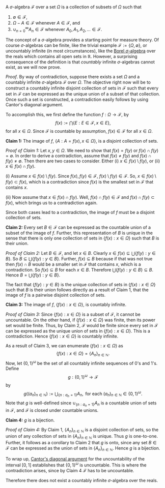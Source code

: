 A $\sigma$-algebra $\mathcal{F}$ over a set $\Omega$ is a collection of subsets of $\Omega$ such that

1. $\emptyset \in \mathcal{F}$,
2. $\Omega - A \in \mathcal{F}$ whenever $A \in \mathcal{F}$, and 
3. $\cup_{n=0}^{\infty}A_{n} \in \mathcal{F}$ whenever $A_{0}, A_{1}, A_{2},... \in \mathcal{F}$.

The concept of a $\sigma$-algebra provides a starting point for measure theory. 
Of course $\sigma$-algebras can be finite, like the 
trivial example $\mathcal{F} := \{\Omega, \emptyset\}$, or uncountably infinite (in most 
circumstances), like the [Borel $\sigma$-algebra](https://en.wikipedia.org/wiki/Sigma-algebra#Borel_and_Lebesgue_.CF.83-algebras) 
over the reals which contains all open sets in $\mathbb{R}$. However, a surprising consequence of the
definition is that *countably* infinite $\sigma$-algebras cannot exist, as we will now prove.


$Proof.$ By way of contradiction, suppose there exists a set $\Omega$ and a countably infinite $\sigma$-algebra $\mathcal{F}$ over $\Omega$.
The objective right now will be to construct a countably infinite disjoint collection of sets in $\mathcal{F}$ such that every set in
$\mathcal{F}$ can be expressed as the unique union of a subset of that collection. Once such a set is constructed, a contradiction easily follows by
using Cantor's diagonal argument.

To accomplish this, we first define the function $f : \Omega \rightarrow \mathcal{F}$, by 
$$ f(x) := \bigcap\{E : E\in \mathcal{F}, x \in E\}, $$
for all $x \in \Omega$. Since $\mathcal{F}$ is countable by assumption, $f(x) \in \mathcal{F}$ for all $x \in \Omega$.

**Claim 1:** The image of $f$, $\left\{ A : A = f(x), x \in \Omega \right\}$, is a disjoint collection of sets.

*Proof of Claim 1:* Let $x, y \in \Omega$. We need to show that $f(x) = f(y)$ or $f(x) \cap f(y) = \emptyset$. 
In order to derive a contradiction, assume that $f(x) \neq f(y)$ and $f(x) \cap f(y) \neq \emptyset$. 
Then there are two cases to consider. Either (i) $x \in f(x) \setminus f(y)$, or (ii) $x \in f(x) \cap
f(y)$.

(i) Assume $x \in f(x) \setminus f(y)$.
Since $f(x), f(y) \in \mathcal{F}$, $f(x) \setminus f(y) \in \mathcal{F}$. So, $x \in f(x) \setminus f(y) \subset
f(x)$, which is a contradiction since $f(x)$ is the smallest set in $\mathcal{F}$ that contains $x$.

(ii) Now assume that $x \in f(x) \cap f(y)$.
Well, $f(x) \cap f(y) \in \mathcal{F}$ and $f(x) \cap f(y) \subset f(x)$, which brings us to a contradiction again. 

Since both cases lead to a contradiction, the image of $f$ must be a disjoint collection of sets.
$$\tag*{$\blacksquare$ Claim 1}$$

**Claim 2:** Every set $B \in \mathcal{F}$ can be expressed as the countable union of a subset of the image of $f$. Further, this
representation of $B$ is unique in the sense that there is only one collection of sets in $\left\{ f(x): x \in \Omega \right\}$ such that
$B$ is their union.

*Proof of Claim 2:* Let $B \in \mathcal{F}$, and let $x \in B$. Clearly $x \in f(x) \subseteq \bigcup\left\{ f(y) : y \in B \right\}$. 
So $B \subseteq \bigcup\{ f(y) : y \in B \}$. 
Further, $f(x) \subseteq B$ because if that was not true then $f(x) \cap B$ would be a smaller set in
$\mathcal{F}$ that contains $x$, which is a contradiction. So $f(x) \subseteq B$ for each $x \in B$. 
Therefore $\bigcup \{f(y) : y \in B \} \subseteq B$. Hence $B = \bigcup\{f(y) : y \in B\}$.

The fact that $\left\{ f(y) : y \in B \right\}$ is the unique collection of sets in $\left\{f(x): x \in \Omega \right\}$ such that 
$B$ is their union follows directly as a result of Claim 1, 
that the image of $f$ is a pairwise disjoint collection of sets.
$$\tag*{$\blacksquare$ Claim 2}$$

**Claim 3:** The image of $f$, $\left\{ f(x): x \in \Omega \right\}$, is countably infinite.

*Proof of Claim 3:* Since $\left\{f(x): x \in \Omega \right\}$ is a subset of $\mathcal{F}$, it cannot be uncountable. 
On the other hand, if $\left\{f(x): x \in \Omega \right\}$
was finite, then its power
set would be finite. Thus, by Claim 2, $\mathcal{F}$ would be finite since every set in $\mathcal{F}$ can be expressed as the unique union of sets
in $\left\{ f(x): x \in \Omega \right\}$. This is a contradiction. Hence $\left\{f(x): x \in \Omega \right\}$ is countably infinite.
$$\tag*{$\blacksquare$ Claim 3}$$

As a result of Claim 3, we can enumerate $\left\{f(x): x \in \Omega \right\}$ as 
$$ \left\{f(x): x \in \Omega \right\} = \left\{ A_{n} \right\}_{n\in\mathbb{N}}. $$
Now, let $\left\{ 0,1 \right\}^{\omega}$ be the set of all countably infinite sequences of 0's and 1's. Define 
$$ g: \left\{ 0,1 \right\}^{\omega} \longrightarrow \mathcal{F} $$
by 
$$ g\left( \left( a_{n} \right)_{n\in\mathbb{N}} \right) := \bigcup_{\{n : a_{n} = 1\}}A_{n}, \text{ for each } \left( a_{n} \right)_{n\in\mathbb{N}}
\in \left\{ 0,1 \right\}^{\omega}. $$
Note that $g$ is well-defined since $\cup_{\{n:a_{n}=1\}}A_{n}$ is a countable union of sets in $\mathcal{F}$, and $\mathcal{F}$ is closed under
countable unions.

**Claim 4:** $g$ is a bijection.

*Proof of Claim 4:* By Claim 1, $\left\{ A_{n} \right\}_{n\in\mathbb{N}}$ 
is a disjoint collection of sets, so the union
of any collection of sets in $\left\{ A_{n} \right\}_{n\in\mathbb{N}}$ is unique. Thus $g$ is one-to-one. Further, it follows as a corollary to Claim
2 that $g$ is onto, since any set $B \in \mathcal{F}$ can be expressed as the union of sets in $\left\{ A_{n} \right\}_{n\in\mathbb{N}}$. Hence $g$ is a bijection.
$$\tag*{$\blacksquare$ Claim 4}$$

To wrap up, [Cantor's diagonal argument](https://en.wikipedia.org/wiki/Cantor%27s_diagonal_argument) 
for the uncountability of the interval $[0,1]$ establishes that $\left\{ 0,1 \right\}^{\omega}$ is uncountable.
This is where the contradiction arises, since by Claim 4 $\mathcal{F}$ has to be uncountable.

Therefore there does not exist a countably infinite $\sigma$-algebra over the reals.
$$\tag*{$\Box$}$$

